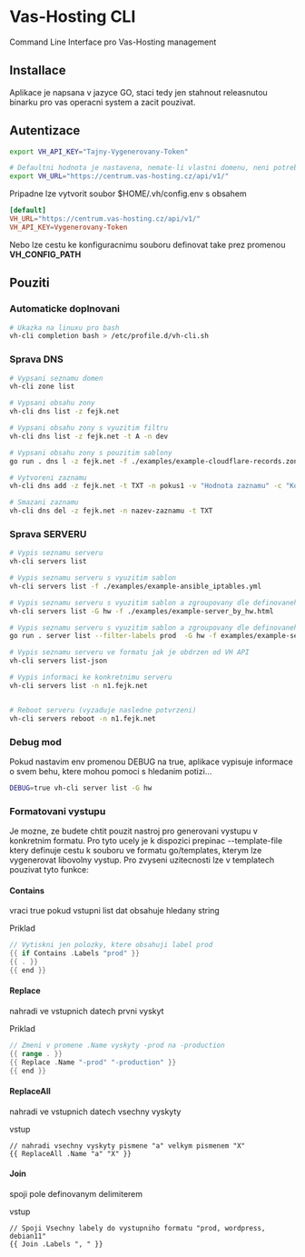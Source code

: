 # Vas-Hosting CLI

Command Line Interface pro Vas-Hosting management


## Installace

Aplikace je napsana v jazyce GO, staci tedy jen stahnout releasnutou binarku pro vas operacni system a zacit pouzivat.



## Autentizace

```bash
export VH_API_KEY="Tajny-Vygenerovany-Token"

# Defaultni hodnota je nastavena, nemate-li vlastni domenu, neni potreba nic menit
export VH_URL="https://centrum.vas-hosting.cz/api/v1/"
```

Pripadne lze vytvorit soubor $HOME/.vh/config.env s obsahem

```toml
[default]
VH_URL="https://centrum.vas-hosting.cz/api/v1/"
VH_API_KEY=Vygenerovany-Token

```

Nebo lze cestu ke konfiguracnimu souboru definovat take prez promenou **VH_CONFIG_PATH**

## Pouziti

### Automaticke doplnovani


```bash
# Ukazka na linuxu pro bash
vh-cli completion bash > /etc/profile.d/vh-cli.sh

```
### Sprava DNS

```bash
# Vypsani seznamu domen
vh-cli zone list

# Vypsani obsahu zony
vh-cli dns list -z fejk.net

# Vypsani obsahu zony s vyuzitim filtru
vh-cli dns list -z fejk.net -t A -n dev 

# Vypsani obsahu zony s pouzitim sablony
go run . dns l -z fejk.net -f ./examples/example-cloudflare-records.zone

# Vytvoreni zaznamu
vh-cli dns add -z fejk.net -t TXT -n pokus1 -v "Hodnota zaznamu" -c "Komentar"

# Smazani zaznamu
vh-cli dns del -z fejk.net -n nazev-zaznamu -t TXT
```

### Sprava SERVERU

```bash
# Vypis seznamu serveru
vh-cli servers list

# Vypis seznamu serveru s vyuzitim sablon
vh-cli servers list -f ./examples/example-ansible_iptables.yml

# Vypis seznamu serveru s vyuzitim sablon a zgroupovany dle definovaneho klice
vh-cli servers list -G hw -f ./examples/example-server_by_hw.html

# Vypis seznamu serveru s vyuzitim sablon a zgroupovany dle definovaneho klice vyfiltrovany dle labelu prod
go run . server list --filter-labels prod  -G hw -f examples/example-server_by_hw.html

# Vypis seznamu serveru ve formatu jak je obdrzen od VH API
vh-cli servers list-json

# Vypis informaci ke konkretnimu serveru
vh-cli servers list -n n1.fejk.net


# Reboot serveru (vyzaduje nasledne potvrzeni)
vh-cli servers reboot -n n1.fejk.net

```

### Debug mod

Pokud nastavim env promenou DEBUG na true, aplikace vypisuje informace o svem behu, ktere mohou pomoci s hledanim potizi...

```bash
DEBUG=true vh-cli server list -G hw
```

### Formatovani vystupu

Je mozne, ze budete chtit pouzit nastroj pro generovani vystupu v konkretnim formatu. Pro tyto ucely je k dispozici prepinac --template-file ktery definuje cestu k souboru ve formatu go/templates, kterym lze vygenerovat libovolny vystup. Pro zvyseni uzitecnosti lze v templatech pouzivat tyto funkce:

#### Contains
vraci true pokud vstupni list dat obsahuje hledany string

Priklad
```go
// Vytiskni jen polozky, ktere obsahuji label prod
{{ if Contains .Labels "prod" }}
{{ . }}
{{ end }}
```


#### Replace
nahradi ve vstupnich datech prvni vyskyt

Priklad
```go
// Zmeni v promene .Name vyskyty -prod na -production
{{ range . }}
{{ Replace .Name "-prod" "-production" }}
{{ end }}
```


#### ReplaceAll
nahradi ve vstupnich datech vsechny vyskyty

vstup
```
// nahradi vsechny vyskyty pismene "a" velkym pismenem "X"
{{ ReplaceAll .Name "a" "X" }}
```


#### Join
spoji pole definovanym delimiterem

vstup
```
// Spoji Vsechny labely do vystupniho formatu "prod, wordpress, debian11"
{{ Join .Labels ", " }}
```
